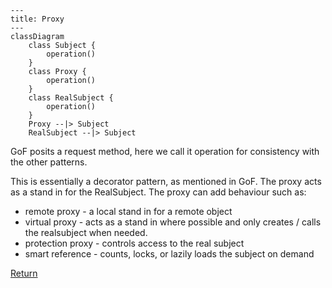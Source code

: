 ```mermaid
---
title: Proxy
---
classDiagram
    class Subject {
        operation()
    }
    class Proxy {
        operation()
    }
    class RealSubject {
        operation()
    }
    Proxy --|> Subject
    RealSubject --|> Subject
```

GoF posits a request method, here we call it operation for consistency with the other patterns. 

This is essentially a decorator pattern, as mentioned in GoF. The proxy acts as a stand in for the RealSubject. The 
proxy can add behaviour such as:
* remote proxy - a local stand in for a remote object
* virtual proxy - acts as a stand in where possible and only creates / calls the realsubject when needed.
* protection proxy - controls access to the real subject
* smart reference - counts, locks, or lazily loads the subject on demand

[Return](../../../../../../../../README.md)